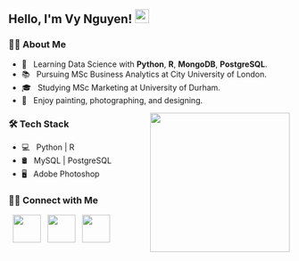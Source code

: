 ## Hello, I'm Vy Nguyen! <img src="https://raw.githubusercontent.com/MartinHeinz/MartinHeinz/master/wave.gif" width="25">

<h3> 👩‍💻 About Me </h3> 

- 🔭 &nbsp; Learning Data Science with **Python**, **R**, **MongoDB**, **PostgreSQL**.
- 📚 &nbsp; Pursuing MSc Business Analytics at City University of London.
- 🎓 &nbsp; Studying MSc Marketing at University of Durham.
- 🎨 &nbsp; Enjoy painting, photographing, and designing.

<img src="https://media.giphy.com/media/fzyOvQ7jJplVHhz895/giphy.gif" align="right" width="250" /></a>

<h3> 🛠 Tech Stack</h3> 

- 💻 &nbsp; Python | R
- 🛢 &nbsp; MySQL | PostgreSQL
- 🖥 &nbsp; Adobe Photoshop 

<h3> 🤝🏻 Connect with Me </h3> 

<p align="left"> 
&nbsp; <a href="https://www.instagram.com/vy.ngtk/" target="_blank" rel="noopener noreferrer"><img src="https://img.icons8.com/plasticine/100/000000/instagram-new.png" width="50" /></a>  
&nbsp; <a href="https://www.linkedin.com/in/vythikhanhnguyen/" target="_blank" rel="noopener noreferrer"><img src="https://img.icons8.com/plasticine/100/000000/linkedin.png" width="50" /></a>
&nbsp; <a href="mailto:ngtkhanhvy@gmail.com" target="_blank" rel="noopener noreferrer"><img src="https://img.icons8.com/plasticine/100/000000/gmail.png"  width="50" /></a>
</p>
